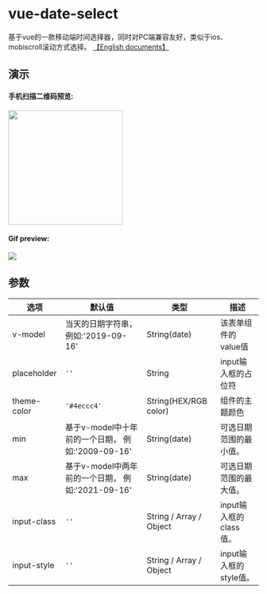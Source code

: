 
# vue-date-select
基于vue的一款移动端时间选择器，同时对PC端兼容友好，类似于ios、mobiscroll滚动方式选择。
[【English documents】](https://github。com/onlyhom/vue-date-select)

## 演示

#### 手机扫描二维码预览:
<img src="https://raw。githubusercontent。com/onlyhom/onlyhom。github。io/master/vue-date-select/code。png?raw=true" width="230">

#### Gif preview:
![](https://raw。githubusercontent。com/onlyhom/onlyhom。github。io/master/vue-date-select/demo。gif)

## 参数

|选项|默认值|类型|描述|
| ------ |------|-----|-----|
|v-model|当天的日期字符串，例如:'2019-09-16'|String(date)| 该表单组件的value值 |
|placeholder|```''```| String| input输入框的占位符 |
|theme-color|```'#4eccc4'```| String(HEX/RGB color)| 组件的主题颜色 |
|min| 基于v-model中十年前的一个日期， 例如:'2009-09-16' | String(date)| 可选日期范围的最小值。 |
|max| 基于v-model中两年前的一个日期， 例如:'2021-09-16' | String(date)| 可选日期范围的最大值。 |
|input-class|```''```| String / Array / Object|	input输入框的class值。 |
|input-style|```''```| String / Array / Object|	input输入框的style值。 |